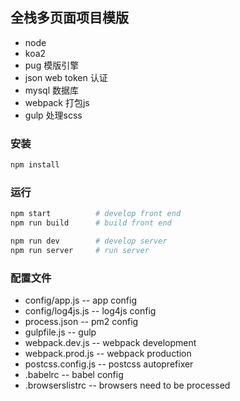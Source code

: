 ## 全栈多页面项目模版
* node 
* koa2
* pug 模版引擎
* json web token 认证
* mysql 数据库
* webpack 打包js
* gulp 处理scss

### 安装
```bash
npm install
```

### 运行
```bash
npm start          # develop front end
npm run build      # build front end

npm run dev        # develop server
npm run server     # run server
```

### 配置文件
* config/app.js     -- app config
* config/log4js.js  -- log4js config
* process.json      -- pm2 config
* gulpfile.js       -- gulp
* webpack.dev.js    -- webpack development
* webpack.prod.js   -- webpack production
* postcss.config.js -- postcss autoprefixer
* .babelrc          -- babel config
* .browserslistrc   -- browsers need to be processed

